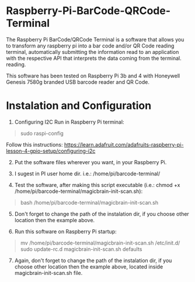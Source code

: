 # Raspberry-Pi-BarCode-QRCode-Terminal

The Raspberry Pi BarCode/QRCode Terminal is a software that allows you to transform any raspberry pi into a bar code and/or QR Code reading terminal, automatically submitting the information read to an application with the respective API that interprets the data coming from the terminal. reading.

This software has been tested on Raspberry Pi 3b and 4 with Honeywell Genesis 7580g branded USB barcode reader and QR Code. 

# Instalation and Configuration

1. Configuring I2C
Run in Raspberry Pi terminal: 
> sudo raspi-config
  
  Follow this instructions: https://learn.adafruit.com/adafruits-raspberry-pi-lesson-4-gpio-setup/configuring-i2c
  

2. Put the software files wherever you want, in your Raspberry Pi. 

3. I sugest in PI user home dir. i.e.: /home/pi/barcode-terminal/

4. Test the software, after making this script executable (i.e.: chmod +x /home/pi/barcode-terminal/magicbrain-init-scan.sh):
  > bash /home/pi/barcode-terminal/magicbrain-init-scan.sh
  
5. Don't forget to change the path of the instalation dir, if you choose other location then the example above.
  
6. Run this software on Raspberry Pi startup:
> mv /home/pi/barcode-terminal/magicbrain-init-scan.sh /etc/init.d/
> sudo update-rc.d magicbrain-init-scan.sh defaults

7. Again, don't forget to change the path of the instalation dir, if you choose other location then the example above, located inside magicbrain-init-scan.sh file.
  
